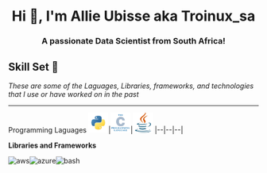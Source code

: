 <h1 align="center">Hi 👋, I'm Allie Ubisse aka Troinux_sa</h1>
<h3 align="center">A passionate Data Scientist from South Africa!</h3>

## Skill Set :muscle:
*These are some of the Laguages, Libraries, frameworks, and technologies that I use or have worked on in the past*

---
Programming Laguages
<img title="Python" alt="Python" width="40px" src="https://raw.githubusercontent.com/github/explore/master/topics/python/python.png" />|<img alt="C" title="C" width="40px" src="https://raw.githubusercontent.com/github/explore/master/topics/c/c.png">|<img title="Java" alt="Java" width="40px" src="https://raw.githubusercontent.com/github/explore/master/topics/java/java.png">
|--|--|--| 

**Libraries and Frameworks**

<p align="left"><img src="https://devicons.github.io/devicon/devicon.git/icons/amazonwebservices/amazonwebservices-original-wordmark.svg" alt="aws" width="40px"/><img src="https://www.vectorlogo.zone/logos/microsoft_azure/microsoft_azure-icon.svg" alt="azure" width="40" height="40"/><img src="https://www.vectorlogo.zone/logos/gnu_bash/gnu_bash-icon.svg" alt="bash" width="40" height="40"/>

